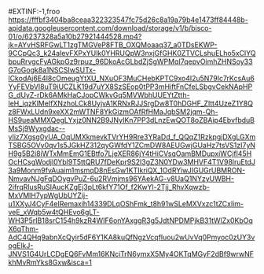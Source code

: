 #EXTINF:-1,froo
https://fffbf3404ba8ceaa322323547fc75d26c8a19a79b4e1473ff84448b-apidata.googleusercontent.com/download/storage/v1/b/bisco-01/o/6237328a5a10b27921444528.mp4?jk=AYvHSRFGwLT1zgTMGVeP8FTB_OXQMoaaq37_a0TDsEKWP-9CCpQc3_k24aIevFXPxYUlk0YHRUQpW3nxjGfGHK0ZTVCLshuELho5xClYQbpuRrvgcFyAGkpGz9rpuz_96DkoAcGLbdZjSgWPMqI7qepvOimhZHNSoy33G7oGogk8a1NSCSIwSUTx-lCkodAj6E4l8cOmeugYtXU_NXuOF3MuCHebKPTC9xo4l2u5N79Ic7rKcsAu6YyFEVbVI8uT9iUCZLK19d7uYX8SzSEop0tPP3mHiftFnCfeLSbgvCekNApHPG_dUyZ-rDk6AMkHaCJopCWkvGq5MVWbhUUEYtZtth-leH_iqzKlMeIfXNzhoLCk8UyjvA1KRNxRJJSrgDw8T0hDGHF_Zltt4UzeZ1Y8Qz8FWxLUdn9xeXX2mWTNF8YkGizmOAfRfHMaJqbSM2jqm-Qh-HS9ueaMMXQegLYxjz0NN2B9JNyIKn7PP3dLnzEwQOT8oZBAip4EbvfbduBMsSj9Wyxgdac--yIiz7Xgsg0yUA_OqUMXkmevkTVrYH9Rre3YRaDd_f_QQqZ1RzkpgjDXgLGXmTSBG5OVy0qv1s5JGkHZ312qyGWfdY1ZCmDW8AEUGwjGUaHz7tsVS1zI7yNH9g5B2i8iWTxMmEmG1EBtfo7LjeXER86jY4tHiCVsqOamBMDupxiWCjfl45HOcHCsgWodjl0Ybl9T5ttQRU7fDeKpr9S2l3gZ3N0YDw3MHVF4T1V98lruEtdJ3a9Monm9fvAuaim1msmqD8nEsGw1KTIkriQX_1OdRYiwJIGUGrUBMRON-NmvavNJgFqDOygvPuZ-6u2RVmjms96YAekAG-v8UaQ1NYzyUWBH-2ifrqRlusRuSIAucKZgEj3pLt6kfY71Of_f2KwYl-2Tjj_RhvXqwzb-MxVMlH7ypWgUbUYZij-u1XXyJ4CyF4eIRemaxih14339DLqOShFmk_t8h91wSLeMXVxzc1tZCxIim-veE_xWqb5w4tQHEvo6gLT-WH3P5rIB18srC154h9kzR4WIF6onYAxggR3g5JdtNPDMPjkB31tWlZx0KbOqX6qThm-AdC4QHq9abnXcQyir5dF6Y1KA8kuQfNgzVcqfluou2wUvVq0Pmyoc0zUY3vogElkJ-JNVS1G4UrLCDgEQ6FvMm16KNciTrN6ymxX5My4OKTqMGyF2dBf9wrwNFkhMvRmYks8Gxw&isca=1
